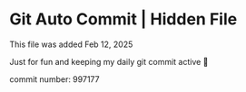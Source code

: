 # Git Auto Commit | Hidden File

This file was added Feb 12, 2025

Just for fun and keeping my daily git commit active 🤪

commit number: 997177
